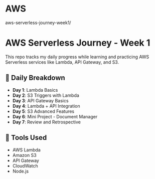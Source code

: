 # AWS
aws-serverless-journey-week1/
# AWS Serverless Journey - Week 1

This repo tracks my daily progress while learning and practicing AWS Serverless services like Lambda, API Gateway, and S3.

## 📆 Daily Breakdown
- **Day 1**: Lambda Basics
- **Day 2**: S3 Triggers with Lambda
- **Day 3**: API Gateway Basics
- **Day 4**: Lambda + API Integration
- **Day 5**: S3 Advanced Features
- **Day 6**: Mini Project - Document Manager
- **Day 7**: Review and Retrospective

## 🔧 Tools Used
- AWS Lambda
- Amazon S3
- API Gateway
- CloudWatch
- Node.js
